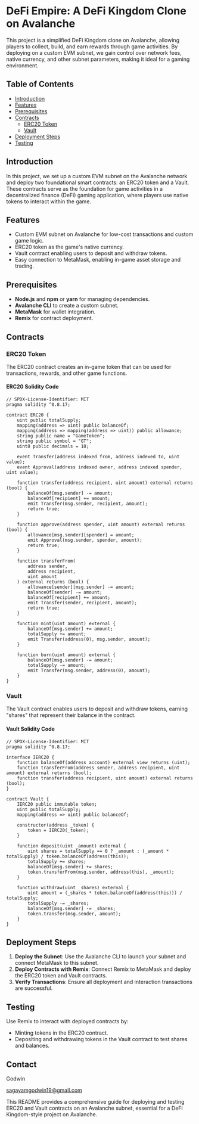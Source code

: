 # DeFi Empire: A DeFi Kingdom Clone on Avalanche

This project is a simplified DeFi Kingdom clone on Avalanche, allowing players to collect, build, and earn rewards through game activities. By deploying on a custom EVM subnet, we gain control over network fees, native currency, and other subnet parameters, making it ideal for a gaming environment.

## Table of Contents

- [Introduction](#introduction)
- [Features](#features)
- [Prerequisites](#prerequisites)
- [Contracts](#contracts)
  - [ERC20 Token](#erc20-token)
  - [Vault](#vault)
- [Deployment Steps](#deployment-steps)
- [Testing](#testing)

## Introduction

In this project, we set up a custom EVM subnet on the Avalanche network and deploy two foundational smart contracts: an ERC20 token and a Vault. These contracts serve as the foundation for game activities in a decentralized finance (DeFi) gaming application, where players use native tokens to interact within the game.

## Features

- Custom EVM subnet on Avalanche for low-cost transactions and custom game logic.
- ERC20 token as the game's native currency.
- Vault contract enabling users to deposit and withdraw tokens.
- Easy connection to MetaMask, enabling in-game asset storage and trading.

## Prerequisites

- **Node.js** and **npm** or **yarn** for managing dependencies.
- **Avalanche CLI** to create a custom subnet.
- **MetaMask** for wallet integration.
- **Remix** for contract deployment.

## Contracts

### ERC20 Token

The ERC20 contract creates an in-game token that can be used for transactions, rewards, and other game functions.

#### ERC20 Solidity Code

```solidity
// SPDX-License-Identifier: MIT
pragma solidity ^0.8.17;

contract ERC20 {
    uint public totalSupply;
    mapping(address => uint) public balanceOf;
    mapping(address => mapping(address => uint)) public allowance;
    string public name = "GameToken";
    string public symbol = "GT";
    uint8 public decimals = 18;

    event Transfer(address indexed from, address indexed to, uint value);
    event Approval(address indexed owner, address indexed spender, uint value);

    function transfer(address recipient, uint amount) external returns (bool) {
        balanceOf[msg.sender] -= amount;
        balanceOf[recipient] += amount;
        emit Transfer(msg.sender, recipient, amount);
        return true;
    }

    function approve(address spender, uint amount) external returns (bool) {
        allowance[msg.sender][spender] = amount;
        emit Approval(msg.sender, spender, amount);
        return true;
    }

    function transferFrom(
        address sender,
        address recipient,
        uint amount
    ) external returns (bool) {
        allowance[sender][msg.sender] -= amount;
        balanceOf[sender] -= amount;
        balanceOf[recipient] += amount;
        emit Transfer(sender, recipient, amount);
        return true;
    }

    function mint(uint amount) external {
        balanceOf[msg.sender] += amount;
        totalSupply += amount;
        emit Transfer(address(0), msg.sender, amount);
    }

    function burn(uint amount) external {
        balanceOf[msg.sender] -= amount;
        totalSupply -= amount;
        emit Transfer(msg.sender, address(0), amount);
    }
}
```

### Vault

The Vault contract enables users to deposit and withdraw tokens, earning "shares" that represent their balance in the contract.

#### Vault Solidity Code

```solidity
// SPDX-License-Identifier: MIT
pragma solidity ^0.8.17;

interface IERC20 {
    function balanceOf(address account) external view returns (uint);
    function transferFrom(address sender, address recipient, uint amount) external returns (bool);
    function transfer(address recipient, uint amount) external returns (bool);
}

contract Vault {
    IERC20 public immutable token;
    uint public totalSupply;
    mapping(address => uint) public balanceOf;

    constructor(address _token) {
        token = IERC20(_token);
    }

    function deposit(uint _amount) external {
        uint shares = totalSupply == 0 ? _amount : (_amount * totalSupply) / token.balanceOf(address(this));
        totalSupply += shares;
        balanceOf[msg.sender] += shares;
        token.transferFrom(msg.sender, address(this), _amount);
    }

    function withdraw(uint _shares) external {
        uint amount = (_shares * token.balanceOf(address(this))) / totalSupply;
        totalSupply -= _shares;
        balanceOf[msg.sender] -= _shares;
        token.transfer(msg.sender, amount);
    }
}
```

## Deployment Steps

1. **Deploy the Subnet**: Use the Avalanche CLI to launch your subnet and connect MetaMask to this subnet.
2. **Deploy Contracts with Remix**: Connect Remix to MetaMask and deploy the ERC20 token and Vault contracts.
3. **Verify Transactions**: Ensure all deployment and interaction transactions are successful.

## Testing

Use Remix to interact with deployed contracts by:
- Minting tokens in the ERC20 contract.
- Depositing and withdrawing tokens in the Vault contract to test shares and balances.

 ## Contact 
Godwin 

sagayamgodwin19@gmail.com

This README provides a comprehensive guide for deploying and testing ERC20 and Vault contracts on an Avalanche subnet, essential for a DeFi Kingdom-style project on Avalanche.
